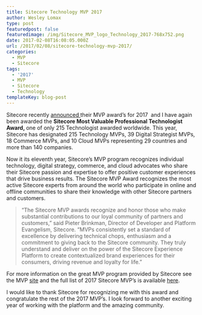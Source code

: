 ```yaml
---
title: Sitecore Technology MVP 2017
author: Wesley Lomax
type: post
featuredpost: false
featuredimage: /img/Sitecore_MVP_logo_Technology_2017-768x752.png
date: 2017-02-08T16:08:05.000Z
url: /2017/02/08/sitecore-technology-mvp-2017/
categories:
  - MVP
  - Sitecore
tags:
  - '2017'
  - MVP
  - Sitecore
  - Technology
templateKey: blog-post
---
```

Sitecore recently <a href="http://www.sitecore.net/en/company/blog/521/announcing-the-2017-sitecore-mvp-awards-4423" target="_blank">announced </a>their MVP award&#8217;s for 2017  and I have again been awarded the **<span lang="EN-US">Sitecore Most Valuable Professional Technologist Award, </span>**<span lang="EN-US">one of only 215 Technologist awarded</span><span lang="EN-US"> worldwide. This year, Sitecore has designated 215 Technology MVPs, 39 Digital Strategist MVPs, 18 Commerce MVPs, and 10 Cloud MVPs representing 29 countries and more than 140 companies.</span>

Now it its eleventh year, Sitecore’s MVP program recognizes individual technology, digital strategy, commerce, and cloud advocates who share their Sitecore passion and expertise to offer positive customer experiences that drive business results. The Sitecore MVP Award recognizes the most active Sitecore experts from around the world who participate in online and offline communities to share their knowledge with other Sitecore partners and customers.

> “The Sitecore MVP awards recognize and honor those who make substantial contributions to our loyal community of partners and customers,” said Pieter Brinkman, Director of Developer and Platform Evangelism, Sitecore. “MVPs consistently set a standard of excellence by delivering technical chops, enthusiasm and a commitment to giving back to the Sitecore community. They truly understand and deliver on the power of the Sitecore Experience Platform to create contextualized brand experiences for their consumers, driving revenue and loyalty for life.”

For more information on the great MVP program provided by Sitecore see the MVP <a href="http://www.sitecore.net/mvp" target="_blank">site</a> and the full list of 2017 Sitecore MVP&#8217;s is available <a href="http://www.sitecore.net/en/events/public-mvp-site/mvps-2017" target="_blank">here</a>.

I would like to thank Sitecore for recognizing me with this award and congratulate the rest of the 2017 MVP&#8217;s. I look forward to another exciting year of working with the platform and the amazing community.

&nbsp;

&nbsp;

&nbsp;